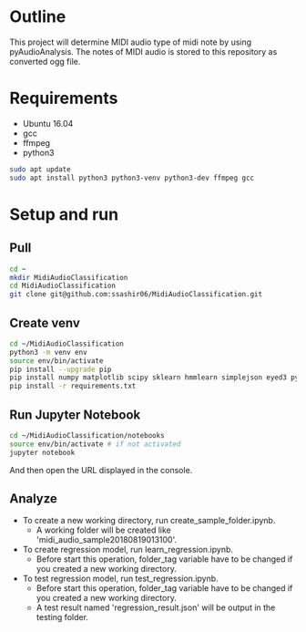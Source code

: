 # Outline
This project will determine MIDI audio type of midi note by using pyAudioAnalysis.
The notes of MIDI audio is stored to this repository as converted ogg file.

# Requirements
- Ubuntu 16.04
- gcc
- ffmpeg
- python3
```bash
sudo apt update
sudo apt install python3 python3-venv python3-dev ffmpeg gcc
```

# Setup and run
## Pull
```bash
cd ~
mkdir MidiAudioClassification 
cd MidiAudioClassification 
git clone git@github.com:ssashir06/MidiAudioClassification.git
```
## Create venv
```bash
cd ~/MidiAudioClassification
python3 -m venv env
source env/bin/activate
pip install --upgrade pip
pip install numpy matplotlib scipy sklearn hmmlearn simplejson eyed3 pydub
pip install -r requirements.txt
```

## Run Jupyter Notebook
```bash
cd ~/MidiAudioClassification/notebooks
source env/bin/activate # if not activated
jupyter notebook
```
And then open the URL displayed in the console.

## Analyze
- To create a new working directory, run create_sample_folder.ipynb.
    - A working folder will be created like 'midi_audio_sample20180819013100'.
- To create regression model, run learn_regression.ipynb.
    - Before start this operation, folder_tag variable have to be changed if you created a new working directory.
- To test regression model, run test_regression.ipynb.
    - Before start this operation, folder_tag variable have to be changed if you created a new working directory.
    - A test result named 'regression_result.json' will be output in the testing folder.
